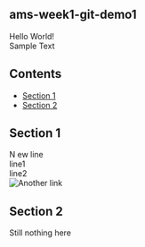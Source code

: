 ## ams-week1-git-demo1
Hello World!  
Sample Text

## Contents
* [Section 1](#section-1) 
* [Section 2](#section-2)

## Section 1
N  ew line  
line1  
line2  
![Another link](https://media.istockphoto.com/photos/business-man-pushing-large-stone-up-to-hill-business-heavy-tasks-and-picture-id825383494?k=20&m=825383494&s=612x612&w=0&h=tEqZ5HFZcM3lmDm_cmI7hOeceiqy9gYrkyLTTkrXdY4=)

## Section 2
Still nothing here
